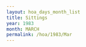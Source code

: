 ```yaml
---
layout: hoa_days_month_list
title: Sittings
year: 1983
month: MARCH
permalink: /hoa/1983/Mar
---
```

